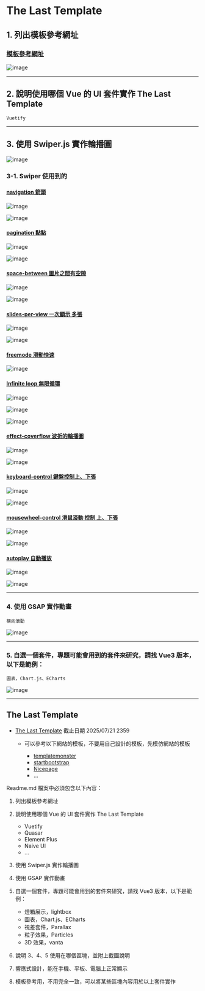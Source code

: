 # The Last Template

## 1. 列出模板參考網址

### [模板參考網址](https://demo.templatemonster.com/demo/241006.html?_gl=1*1omx8jx*_gcl_au*NzcxODk2MjI5LjE3NDk1MjcyMDQ.*_ga*MTM2NjI1MDE0OS4xNzQ5NTI3MjAx*_ga_FTPYEGT5LY*czE3NDk3Mjg5ODQkbzMkZzEkdDE3NDk3MzIxNjQkajIzJGwwJGgw)

![image](https://hackmd.io/_uploads/B1y73JW4lx.png)

---

## 2. 說明使用哪個 Vue 的 UI 套件實作 The Last Template

```
Vuetify
```

---

## 3. 使用 Swiper.js 實作輪播圖
![image](https://hackmd.io/_uploads/BJduY3TLxx.png)


### 3-1. Swiper 使用到的

#### [navigation 箭頭](https://swiperjs.com/demos#navigation)

![image](https://hackmd.io/_uploads/ry8qkuFSxl.png)

![image](https://hackmd.io/_uploads/BJcjydKSge.png)


#### [pagination 點點](https://swiperjs.com/demos#pagination)
![image](https://hackmd.io/_uploads/SJXZldtrgx.png)

![image](https://hackmd.io/_uploads/rJLzedKSee.png)

#### [space-between 圖片之間有空隙](https://swiperjs.com/demos#space-between)

![image](https://hackmd.io/_uploads/S1yhg_YBgg.png)

![image](https://hackmd.io/_uploads/SJs6xuKrxe.png)


#### [slides-per-view 一次顯示 多張](https://swiperjs.com/demos#slides-per-view)

![image](https://hackmd.io/_uploads/H1atZ_Yreg.png)

![image](https://hackmd.io/_uploads/Hyh6-dKBxx.png)


#### [freemode 滑動快速](https://swiperjs.com/demos#freemode)

![image](https://hackmd.io/_uploads/r1Muz_tSee.png)


#### [Infinite loop 無限循環](https://swiperjs.com/demos#infinite-loop)

![image](https://hackmd.io/_uploads/HJFrYPtHee.png)

![image](https://hackmd.io/_uploads/H1N6vwtHxl.png)

![image](https://hackmd.io/_uploads/B1GWuvKHle.png)


#### [effect-coverflow 波折的輪播圖](https://swiperjs.com/demos#effect-coverflow)
![image](https://hackmd.io/_uploads/r1hQKDtSel.png)

![image](https://hackmd.io/_uploads/H1VWFPKree.png)

#### [keyboard-control 鍵盤控制上、下張](https://swiperjs.com/demos#keyboard-control)

![image](https://hackmd.io/_uploads/Syhy9PYHxx.png)

![image](https://hackmd.io/_uploads/rJMqqPFreg.png)

#### [mousewheel-control 滑鼠滾動 控制 上、下張](https://swiperjs.com/demos#mousewheel-control)

![image](https://hackmd.io/_uploads/HyDvoPYSle.png)

![image](https://hackmd.io/_uploads/rJvUiPYSgl.png)


#### [autoplay 自動播放](https://swiperjs.com/demos#autoplay)

![image](https://hackmd.io/_uploads/r1CWnPYSgl.png)

![image](https://hackmd.io/_uploads/rkxNhvKBeg.png)

---

### 4. 使用 GSAP 實作動畫
```
橫向滾動
```
![image](https://hackmd.io/_uploads/H1OcK2TIle.png)

---

### 5. 自選一個套件，專題可能會用到的套件來研究，請找 Vue3 版本，以下是範例：

```
圖表，Chart.js、ECharts
```
![image](https://hackmd.io/_uploads/B1WG93pLlg.png)


---

## The Last Template

- [The Last Template](https://classroom.github.com/a/w-KMrjvJ) 截止日期 2025/07/21 2359

  - 可以參考以下網站的模板，不要用自己設計的模板，先模仿網站的模板

    - [templatemonster](https://www.templatemonster.com/)
    - [startbootstrap](https://startbootstrap.com/)
    - [Nicepage](https://nicepage.com/)
    - ...

Readme.md 檔案中必須包含以下內容：

1. 列出模板參考網址
2. 說明使用哪個 Vue 的 UI 套件實作 The Last Template

   - Vuetify
   - Quasar
   - Element Plus
   - Naive UI
   - ...

3. 使用 Swiper.js 實作輪播圖
4. 使用 GSAP 實作動畫
5. 自選一個套件，專題可能會用到的套件來研究，請找 Vue3 版本，以下是範例：

   - 燈箱展示，lightbox
   - 圖表，Chart.js、ECharts
   - 視差套件，Parallax
   - 粒子效果，Particles
   - 3D 效果，vanta

6. 說明 3、4、5 使用在哪個區塊，並附上截圖說明
7. 響應式設計，能在手機、平板、電腦上正常顯示
8. 模板參考用，不用完全一致，可以將某些區塊內容用於以上套件實作

